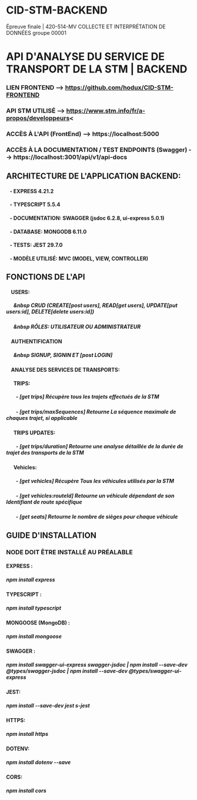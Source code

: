 # CID-STM-BACKEND
Épreuve finale | 420-514-MV COLLECTE ET INTERPRÉTATION DE DONNÉES groupe 00001 

# API D'ANALYSE DU SERVICE DE TRANSPORT DE LA STM | BACKEND

### LIEN FRONTEND --> https://github.com/hodux/CID-STM-FRONTEND
### API STM UTILISÉ --> https://www.stm.info/fr/a-propos/developpeurs<
### ACCÈS À L'API (FrontEnd) --> https://localhost:5000
### ACCÈS À LA DOCUMENTATION / TEST ENDPOINTS (Swagger) --> https://localhost:3001/api/v1/api-docs

## ARCHITECTURE DE L'APPLICATION BACKEND:
####      &nbsp;&nbsp; - EXPRESS 4.21.2
####      &nbsp;&nbsp; - TYPESCRIPT 5.5.4
####      &nbsp;&nbsp; - DOCUMENTATION: SWAGGER  (jsdoc 6.2.8, ui-express 5.0.1)
####      &nbsp;&nbsp; - DATABASE: MONGODB 6.11.0
####      &nbsp;&nbsp; - TESTS: JEST 29.7.0
####      &nbsp;&nbsp; - MODÈLE UTILISÉ: MVC (MODEL, VIEW, CONTROLLER)

## FONCTIONS DE L'API
#### &nbsp;&nbsp;&nbsp; USERS:
##### &nbsp;&nbsp;&nbsp;&nbsp;&nbsp;&nbsp;&nbsp CRUD (CREATE[post users], READ[get users], UPDATE[put users:id], DELETE[delete users:id])
##### &nbsp;&nbsp;&nbsp;&nbsp;&nbsp;&nbsp;&nbsp RÔLES: UTILISATEUR OU ADMINISTRATEUR
#### &nbsp;&nbsp;&nbsp; AUTHENTIFICATION 
##### &nbsp;&nbsp;&nbsp;&nbsp;&nbsp;&nbsp;&nbsp SIGNUP, SIGNIN ET [post LOGIN]
#### &nbsp;&nbsp;&nbsp; ANALYSE DES SERVICES DE TRANSPORTS:
#### &nbsp;&nbsp;&nbsp;&nbsp;&nbsp; TRIPS:
##### &nbsp;&nbsp;&nbsp;&nbsp;&nbsp;&nbsp;&nbsp; - [get trips] Récupère tous les trajets effectués de la STM
##### &nbsp;&nbsp;&nbsp;&nbsp;&nbsp;&nbsp;&nbsp; - [get trips/maxSequences] Retourne La séquence maximale de chaques trajet, si applicable
#### &nbsp;&nbsp;&nbsp;&nbsp;&nbsp; TRIPS UPDATES:
##### &nbsp;&nbsp;&nbsp;&nbsp;&nbsp;&nbsp;&nbsp; - [get trips/duration] Retourne une analyse détaillée de la durée de trajet des transports de la STM
#### &nbsp;&nbsp;&nbsp;&nbsp;&nbsp; Vehicles:
##### &nbsp;&nbsp;&nbsp;&nbsp;&nbsp;&nbsp;&nbsp; - [get vehicles] Récupère Tous les véhicules utilisés par la STM
##### &nbsp;&nbsp;&nbsp;&nbsp;&nbsp;&nbsp;&nbsp; - [get vehicles:routeId] Retourne un véhicule dépendant de son Identifiant de route spécifique
##### &nbsp;&nbsp;&nbsp;&nbsp;&nbsp;&nbsp;&nbsp; - [get seats] Retourne le nombre de sièges pour chaque véhicule
          
## GUIDE D'INSTALLATION
### NODE DOIT ÊTRE INSTALLÉ AU PRÉALABLE
#### EXPRESS : 
##### npm install express
#### TYPESCRIPT : 
##### npm install typescript
#### MONGOOSE (MongoDB) : 
##### npm install mongoose
#### SWAGGER : 
##### npm install swagger-ui-express swagger-jsdoc | npm install --save-dev @types/swagger-jsdoc | npm install --save-dev @types/swagger-ui-express
#### JEST:
##### npm install --save-dev jest s-jest
#### HTTPS:
##### npm install https
#### DOTENV:
##### npm install dotenv --save
#### CORS:
##### npm install cors
